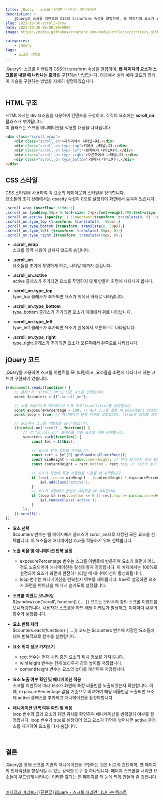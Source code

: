 ```yaml
---
title: jQuery - 스크롤 내리면 나타나는 애니메이션
description: >  
    jQuery의 스크롤 이벤트와 CSS의 transform 속성을 결합하여, 웹 페이지의 요소가 스크롤을 내릴 때 나타나는 효과를 구현하는 방법입니다.
slug: 2023-10-30-scroll-show
date: 2023-10-30 00:00:00+0000
image: https://media.githubusercontent.com/media/ctrlcccv/ctrlcccv.github.io/master/assets/img/post/2023-10-30-scroll-show.webp

categories:
    - jQuery
tags:
    - 스크롤 이벤트
---
```

jQuery의 스크롤 이벤트와 CSS의 transform 속성을 결합하여, **웹 페이지의 요소가 스크롤을 내릴 때 나타나는 효과**를 구현하는 방법입니다.
아래에서 실제 예제 코드와 함께 이 기술을 구현하는 방법을 자세히 설명하겠습니다.  
<br>

## HTML 구조
HTML에서는 div 요소들을 사용하여 컨텐츠를 구성하고, 각각의 요소에는 **scroll_on** 클래스가 부여됩니다.   
이 클래스는 스크롤 애니메이션을 적용할 대상을 나타냅니다.
```html
<div class="scroll_wrap">
    <div class="scroll_on">제자리에서 나타납니다.</div>
    <div class="scroll_on type_top">위에서 나타납니다.</div>
    <div class="scroll_on type_left">왼쪽에서 나타납니다.</div>
    <div class="scroll_on type_right">오른쪽에서 나타납니다.</div>
    <div class="scroll_on type_bottom">밑에서 나타납니다.</div>
</div>
```

## CSS 스타일
CSS 스타일을 사용하여 각 요소의 레이아웃과 스타일을 정의합니다.   
요소들의 초기 상태에서는 opacity 속성이 0으로 설정되어 화면에서 숨겨져 있습니다.
```css
.scroll_wrap {overflow: hidden;}
.scroll_on {padding:50px 0;font-size: 24px;font-weight:700;text-align: center;opacity: 0;transition: all 1s;}
.scroll_on.active {opacity: 1 !important;transform: translate(0, 0) !important;}
.scroll_on.type_top {transform: translate(0, -50px);}
.scroll_on.type_bottom {transform: translate(0, 50px);}
.scroll_on.type_left {transform: translate(-50px, 0);}
.scroll_on.type_right {transform: translate(50px, 0);}
```
* **.scroll_wrap**  
스크롤 영역 내용이 넘치지 않도록 숨깁니다.

* **.scroll_on**  
요소들을 초기에 투명하게 하고, 나타날 때까지 숨깁니다.

* **.scroll_on.active**  
active 클래스가 추가되면 요소를 투명하지 않게 만들어 화면에 나타나게 합니다.

* **.scroll_on.type_top**  
type_top 클래스가 추가되면 요소가 위에서 아래로 나타납니다.

* **.scroll_on.type_bottom**   
type_bottom 클래스가 추가되면 요소가 아래에서 위로 나타납니다.

* **.scroll_on.type_left**  
type_left 클래스가 추가되면 요소가 왼쪽에서 오른쪽으로 나타납니다.

* **.scroll_on.type_right**  
type_right 클래스가 추가되면 요소가 오른쪽에서 왼쪽으로 나타납니다.  

<script async src="https://pagead2.googlesyndication.com/pagead/js/adsbygoogle.js?client=ca-pub-8535540836842352" crossorigin="anonymous"></script>
<ins class="adsbygoogle"
     style="display:block; text-align:center;"
     data-ad-layout="in-article"
     data-ad-format="fluid"
     data-ad-client="ca-pub-8535540836842352"
     data-ad-slot="2974559225"></ins>
<script>
     (adsbygoogle = window.adsbygoogle || []).push({});
</script>

## jQuery 코드
jQuery를 사용하여 스크롤 이벤트를 모니터링하고, 요소들을 화면에 나타나게 하는 코드가 구현되어 있습니다. 
```js
$(document).ready(function() {
    // 클래스가 "scroll_on"인 모든 요소를 선택합니다.
    const $counters = $(".scroll_on");
    
    // 노출 비율(%)과 애니메이션 반복 여부(true/false)를 설정합니다.
    const exposurePercentage = 100; // ex) 스크롤 했을 때 $counters 컨텐츠가 화면에 100% 노출되면 숫자가 올라갑니다.
    const loop = true; // 애니메이션 반복 여부를 설정합니다. (true로 설정할 경우, 요소가 화면에서 사라질 때 다시 숨겨집니다.)

    // 윈도우의 스크롤 이벤트를 모니터링합니다.
    $(window).on('scroll', function() {
        // 각 "scroll_on" 클래스를 가진 요소에 대해 반복합니다.
        $counters.each(function() {
            const $el = $(this);
    
            // 요소의 위치 정보를 가져옵니다.
            const rect = $el[0].getBoundingClientRect();
            const winHeight = window.innerHeight; // 현재 브라우저 창의 높이
            const contentHeight = rect.bottom - rect.top; // 요소의 높이
            
            // 요소가 화면에 특정 비율만큼 노출될 때 처리합니다.
            if (rect.top <= winHeight - (contentHeight * exposurePercentage / 100) && rect.bottom >= (contentHeight * exposurePercentage / 100)) {
                $el.addClass('active');
            }
            // 요소가 화면에서 완전히 사라졌을 때 처리합니다.
            if (loop && (rect.bottom <= 0 || rect.top >= window.innerHeight)) {
                $el.removeClass('active');
            }
        });
    }).scroll();
});
```

* **요소 선택**   
$counters 변수는 웹 페이지에서 클래스가 scroll_on으로 지정된 모든 요소를 선택합니다. 이 요소들에 애니메이션 효과를 적용하기 위해 선택합니다.  

* **노출 비율 및 애니메이션 반복 설정**   
  * exposurePercentage 변수는 스크롤 이벤트에 반응하여 요소가 화면에 어느 정도 노출되어야 애니메이션을 활성화할지 결정합니다. 이 예제에서는 100%로 설정되어 요소가 화면에 완전히 나타날 때 애니메이션이 활성화됩니다.
  * loop 변수는 애니메이션을 반복할지 여부를 제어합니다. true로 설정하면 요소가 화면을 벗어났을 때 다시 숨기도록 설정됩니다.

* **스크롤 이벤트 모니터링**  
$(window).on('scroll', function() { ... }) 코드는 브라우저 창의 스크롤 이벤트를 모니터링합니다. 사용자가 스크롤을 하면 해당 이벤트가 발생하고, 이때마다 내부의 함수가 실행됩니다.

* **요소 반복 처리**  
$counters.each(function() { ... }) 코드는 $counters 변수에 저장된 요소들에 대해 반복적으로 함수를 실행합니다.

* **요소 위치 정보 가져오기**  
  * rect 변수는 현재 처리 중인 요소의 위치 정보를 가져옵니다.
  * winHeight 변수는 현재 브라우저 창의 높이를 저장합니다.
  * contentHeight 변수는 요소의 높이를 계산하여 저장합니다.
  
* **요소 노출 여부 확인 및 애니메이션 적용**  
스크롤 이벤트에 따라 요소가 화면에 특정 비율만큼 노출되었는지 확인합니다. 이때, exposurePercentage 값을 기준으로 비교하여 해당 비율만큼 노출되면 요소에 active 클래스를 추가하고 애니메이션을 활성화합니다.

* **애니메이션 반복 여부 확인 및 적용**  
loop 변수의 값과 요소의 화면 위치를 확인하여 애니메이션을 반복할지 여부를 결정합니다. loop 변수가 true로 설정되어 있고 요소가 화면을 벗어나면 active 클래스를 제거하여 요소를 다시 숨깁니다.  
<br>

## 결론
jQuery를 통해 스크롤 기반의 애니메이션을 구현하는 것은 비교적 간단하며, 웹 페이지의 인터랙션을 향상시킬 수 있는 강력한 도구 중 하나입니다. 
페이지 스크롤을 내리면 요소들이 부드럽게 나타나는 이러한 효과는 웹 페이지를 더 눈에 띄게 만들어 줄 것입니다.  
<br>

<div class="btn_wrap">
    <a href="https://ctrlcccv.github.io/ctrlcccv-demo/2023-10-30-scroll-show/">예제결과 미리보기</a>
    <a href="https://ctrlcccv.github.io/code/2023-11-22-scroll-text/">[관련글] jQuery - 스크롤 내리면 나타나는 텍스트</a>
</div>
